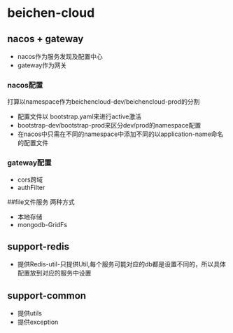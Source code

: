 # beichen-cloud


## nacos  + gateway 
- nacos作为服务发现及配置中心
- gateway作为网关
### nacos配置
打算以namespace作为beichencloud-dev/beichencloud-prod的分割
- 配置文件以 bootstrap.yaml来进行active激活
- bootstrap-dev/bootstrap-prod来区分dev/prod的namespace配置
- 在nacos中只需在不同的namespace中添加不同的以application-name命名的配置文件

### gateway配置
- cors跨域
- authFilter


##file文件服务
两种方式
- 本地存储
- mongodb-GridFs


## support-redis
- 提供Redis-util-只提供Util,每个服务可能对应的db都是设置不同的，所以具体配置放到对应的服务中设置

## support-common
- 提供utils
- 提供exception